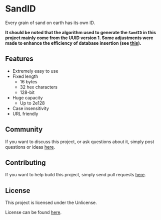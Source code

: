 # SandID

Every grain of sand on earth has its own ID.

**It should be noted that the algorithm used to generate the `SandID` in this
project mainly come from the UUID version 1. Some adjustments were made to
enhance the efficiency of database insertion (see
[this](https://www.percona.com/blog/2014/12/19/store-uuid-optimized-way/)).**

## Features

* Extremely easy to use
* Fixed length
	* 16 bytes
	* 32 hex characters
	* 128-bit
* Huge capacity
	* Up to 2e128
* Case insensitivity
* URL friendly

## Community

If you want to discuss this project, or ask questions about it, simply post
questions or ideas [here](https://github.com/aofei/sandid-swift/issues).

## Contributing

If you want to help build this project, simply send pull requests
[here](https://github.com/aofei/sandid-swift/pulls).

## License

This project is licensed under the Unlicense.

License can be found [here](LICENSE).
